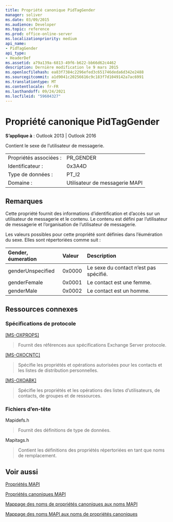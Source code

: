 ```yaml
---
title: Propriété canonique PidTagGender
manager: soliver
ms.date: 03/09/2015
ms.audience: Developer
ms.topic: reference
ms.prod: office-online-server
ms.localizationpriority: medium
api_name:
- PidTagGender
api_type:
- HeaderDef
ms.assetid: a79a139a-6813-49f6-b622-bb66d62c4462
description: Dernière modification le 9 mars 2015
ms.openlocfilehash: ea83f7384c2296efed3c651746deda6d342e2488
ms.sourcegitcommit: a1d9041c20256616c9c183f7d1049142a7ac6991
ms.translationtype: MT
ms.contentlocale: fr-FR
ms.lasthandoff: 09/24/2021
ms.locfileid: "59604327"
---
```

# <a name="pidtaggender-canonical-property"></a>Propriété canonique PidTagGender

  
  
**S’applique à** : Outlook 2013 | Outlook 2016 
  
Contient le sexe de l’utilisateur de messagerie.
  
|||
|:-----|:-----|
|Propriétés associées :  <br/> |PR_GENDER  <br/> |
|Identificateur :  <br/> |0x3A4D  <br/> |
|Type de données :  <br/> |PT_I2  <br/> |
|Domaine :  <br/> |Utilisateur de messagerie MAPI  <br/> |
   
## <a name="remarks"></a>Remarques

Cette propriété fournit des informations d’identification et d’accès sur un utilisateur de messagerie et le contenu. Le contenu est défini par l’utilisateur de messagerie et l’organisation de l’utilisateur de messagerie. 
  
Les valeurs possibles pour cette propriété sont définies dans l’éumération du sexe. Elles sont répertoriées comme suit :
  
|**Gender, éumeration**|**Valeur**|**Description**|
|:-----|:-----|:-----|
|genderUnspecified  <br/> |0x0000  <br/> |Le sexe du contact n’est pas spécifié.  <br/> |
|genderFemale  <br/> |0x0001  <br/> |Le contact est une femme.  <br/> |
|genderMale  <br/> |0x0002  <br/> |Le contact est un homme.  <br/> |
   
## <a name="related-resources"></a>Ressources connexes

### <a name="protocol-specifications"></a>Spécifications de protocole

[[MS-OXPROPS]](https://msdn.microsoft.com/library/f6ab1613-aefe-447d-a49c-18217230b148%28Office.15%29.aspx)
  
> Fournit des références aux spécifications Exchange Server protocole.
    
[[MS-OXOCNTC]](https://msdn.microsoft.com/library/9b636532-9150-4836-9635-9c9b756c9ccf%28Office.15%29.aspx)
  
> Spécifie les propriétés et opérations autorisées pour les contacts et les listes de distribution personnelles.
    
[[MS-OXOABK]](https://msdn.microsoft.com/library/f4cf9b4c-9232-4506-9e71-2270de217614%28Office.15%29.aspx)
  
> Spécifie les propriétés et les opérations des listes d’utilisateurs, de contacts, de groupes et de ressources.
    
### <a name="header-files"></a>Fichiers d’en-tête

Mapidefs.h
  
> Fournit des définitions de type de données.
    
Mapitags.h
  
> Contient les définitions des propriétés répertoriées en tant que noms de remplacement.
    
## <a name="see-also"></a>Voir aussi



[Propriétés MAPI](mapi-properties.md)
  
[Propriétés canoniques MAPI](mapi-canonical-properties.md)
  
[Mappage des noms de propriétés canoniques aux noms MAPI](mapping-canonical-property-names-to-mapi-names.md)
  
[Mappage des noms MAPI aux noms de propriétés canoniques](mapping-mapi-names-to-canonical-property-names.md)

